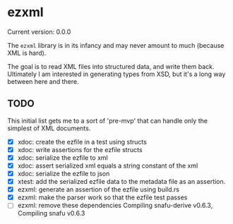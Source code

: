 # ezxml

Current version: 0.0.0


The `ezxml` library is in its infancy and may never amount to much (because XML is hard).

The goal is to read XML files into structured data, and write them back.
Ultimately I am interested in generating types from XSD, but it's a long way between here and there.

## TODO

This initial list gets me to a sort of 'pre-mvp' that can handle only the simplest of XML documents.

 * [x] xdoc: create the ezfile in a test using structs
 * [x] xdoc: write assertions for the ezfile structs
 * [x] xdoc: serialize the ezfile to xml
 * [x] xdoc: assert serialized xml equals a string constant of the xml
 * [x] xdoc: serialize the ezfile to json
 * [x] xtest: add the serialized ezfile data to the metadata file as an assertion.
 * [x] ezxml: generate an assertion of the ezfile using build.rs
 * [x] ezxml: make the parser work so that the ezfile test passes
 * [ ] ezxml: remove these dependencies    Compiling snafu-derive v0.6.3, Compiling snafu v0.6.3
